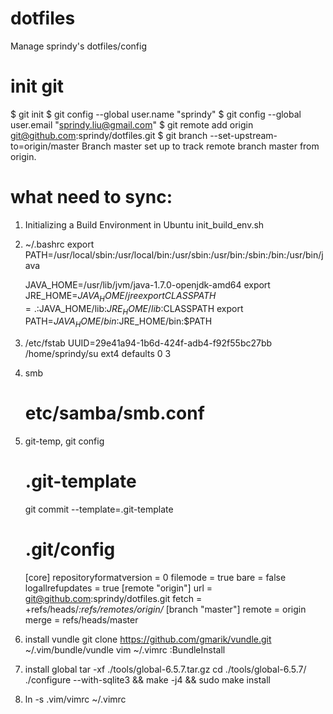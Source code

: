 # dotfiles
Manage sprindy's dotfiles/config 

# init git
$ git init
$ git config --global user.name "sprindy"
$ git config --global user.email  "sprindy.liu@gmail.com"
$ git remote add origin git@github.com:sprindy/dotfiles.git
$ git branch --set-upstream-to=origin/master 
Branch master set up to track remote branch master from origin.

# what need to sync:
1. Initializing a Build Environment in Ubuntu
	init_build_env.sh

2. ~/.bashrc
	export PATH=/usr/local/sbin:/usr/local/bin:/usr/sbin:/usr/bin:/sbin:/bin:/usr/bin/java

	JAVA_HOME=/usr/lib/jvm/java-1.7.0-openjdk-amd64
	export JRE_HOME=$JAVA_HOME/jre
	export CLASSPATH=.:$JAVA_HOME/lib:$JRE_HOME/lib:$CLASSPATH
	export PATH=$JAVA_HOME/bin:$JRE_HOME/bin:$PATH

3. /etc/fstab
	UUID=29e41a94-1b6d-424f-adb4-f92f55bc27bb /home/sprindy/su            ext4    defaults              0       3

4. smb
   # etc/samba/smb.conf

5. git-temp, git config
	# .git-template
	git commit --template=.git-template

	# .git/config
	[core]
		repositoryformatversion = 0
		filemode = true
		bare = false
		logallrefupdates = true
	[remote "origin"]
		url = git@github.com:sprindy/dotfiles.git
		fetch = +refs/heads/*:refs/remotes/origin/*
	[branch "master"]
		remote = origin
		merge = refs/heads/master

6. install vundle
	git clone https://github.com/gmarik/vundle.git ~/.vim/bundle/vundle
	vim ~/.vimrc
	:BundleInstall

7. install global
	tar -xf ./tools/global-6.5.7.tar.gz
	cd ./tools/global-6.5.7/
	./configure --with-sqlite3 && make -j4 && sudo make install

8. ln -s .vim/vimrc ~/.vimrc
